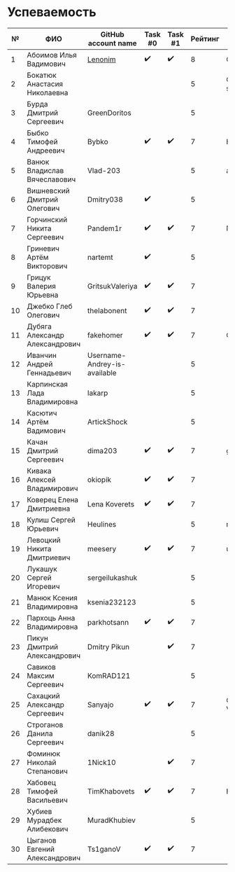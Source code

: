 # Успеваемость #

| №  | ФИО                            | GitHub account name                  | Task #0          |  Task #1         | Рейтинг |Доклад        |
|----|--------------------------------|--------------------------------------|------------------|------------------|---------|--------------|
| 1  | Абоимов Илья Вадимович         | [Lenonim](https://github.com/Lenonim)|:heavy_check_mark:|:heavy_check_mark:|8        |Cmake         |
| 2  | Бокатюк Анастасия Николаевна   |                                      |                  |                  |5        |C++ standards |
| 3  | Бурда Дмитрий Сергеевич        | GreenDoritos                         |                  |                  |5        |              |
| 4  | Быбко Тимофей Андреевич        | Bybko                                |:heavy_check_mark:|:heavy_check_mark:|7        |Hello git!    |
| 5  | Ванюк Владислав Вячеславович   | Vlad-203                             |                  |                  |5        |awk           |
| 6  | Вишневский Дмитрий Олегович    | Dmitry038                            |:heavy_check_mark:|                  |5        |              |
| 7  | Горчинский Никита Сергеевич    | Pandem1r                             |:heavy_check_mark:|:heavy_check_mark:|7        |MS VS         |
| 8  | Гриневич Артём Викторович      | nartemt                              |:heavy_check_mark:|                  |5        |              |
| 9  | Грицук Валерия Юрьевна         | GritsukValeriya                      |:heavy_check_mark:|:heavy_check_mark:|7        |              |
| 10 | Джебко Глеб Олегович           | theIabonent                          |:heavy_check_mark:|:heavy_check_mark:|7        |              |
| 11 | Дубяга Александр Александрович | fakehomer                            |:heavy_check_mark:|:heavy_check_mark:|7        |GitHub        |
| 12 | Иванчин Андрей Геннадьевич     | Username-Andrey-is-available         |                  |                  |5        |              |
| 13 | Карпинская Лада Владимировна   | lakarp                               |                  |                  |5        |              |
| 14 | Касютич Артём Вадимович        | ArtickShock                          |                  |                  |5        |              |
| 15 | Качан Дмитрий Сергеевич        | dima203                              |:heavy_check_mark:|:heavy_check_mark:|7        |git           |
| 16 | Кивака Алексей Владимирович    | okiopik                              |:heavy_check_mark:|:heavy_check_mark:|7        |              |
| 17 | Коверец Елена Дмитриевна       | Lena Koverets                        |:heavy_check_mark:|:heavy_check_mark:|7        |              |
| 18 | Кулиш Сергей Юрьевич           | Heulines                             |                  |                  |5        |regexpr       |
| 19 | Левоцкий Никита Дмитриевич     | meesery                              |:heavy_check_mark:|:heavy_check_mark:|7        |unicode       |
| 20 | Лукашук Сергей Игоревич        | sergeilukashuk                       |                  |                  |5        |              |
| 21 | Манюк Ксения Владимировна      | ksenia232123                         |                  |                  |5        |              |
| 22 | Пархоць Анна Владимировна      | parkhotsann                          |:heavy_check_mark:|:heavy_check_mark:|7        |              |
| 23 | Пикун Дмитрий Александрович    | Dmitry Pikun                         |                  |:heavy_check_mark:|7        |              |
| 24 | Савиков Максим Сергеевич       | KomRAD121                            |                  |                  |5        |              |
| 25 | Сахацкий Александр Сергеевич   | Sanyajo                              |:heavy_check_mark:|:heavy_check_mark:|7        |GitHub in VSCode |
| 26 | Строганов Данила Сергеевич     | danik28                              |                  |                  |5        |              |
| 27 | Фоминюк Николай Степанович     | 1Nick10                              |                  |:heavy_check_mark:|7        |              |
| 28 | Хабовец Тимофей Васильевич     | TimKhabovets                         |:heavy_check_mark:|:heavy_check_mark:|7        |Hello git!    |
| 29 | Хубиев Мурадбек Алибекович     | MuradKhubiev                         |                  |                  |5        |              |
| 30 | Цыганов Евгений Александрович  | Ts1ganoV                             |:heavy_check_mark:|:heavy_check_mark:|7        |              |

